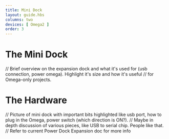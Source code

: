```yaml
---
title: Mini Dock
layout: guide.hbs
columns: two
devices: [ Omega2 ]
order: 3
---
```



# The Mini Dock

// Brief overview on the expansion dock and what it's used for (usb connection, power omega). Highlight it's size and how it's useful
// for Omega-only projects.


# The Hardware

// Picture of mini dock with important bits highlighted like usb port, how to plug in the Omega, power switch (which direction is ON?).
// Maybe in depth discussion of various pieces, like USB to serial chip. People like that.
// Refer to current Power Dock Expansion doc for more info

